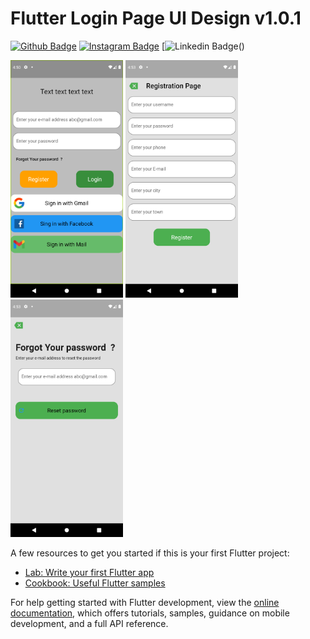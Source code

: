 # Flutter Login Page UI Design v1.0.1 

[![Github Badge](https://img.shields.io/badge/-Github-000?style=quare&labelColor=000&logo=Github&logoColor=white&link=link)](https://github.com/BarisCNGLC)
[![Instagram Badge](https://img.shields.io/badge/-Instagram-C13584?style=flat-quare&labelColor=C13584&logo=instagram&logoColor=white&link=link)](https://www.instagram.com/brscangulec/)
[![Linkedin Badge](https://img.shields.io/badge/LinkedIn-0077B5?style=for-the-badge&logo=linkedin&logoColor=white)()




<p float="left">
  <img src="https://github.com/BarisCNGLC/Flutter_Login_Register/blob/main/Screenshot_1657990250.png" width="180">
  <img src="https://github.com/BarisCNGLC/Flutter_Login_Register/blob/main/Screenshot_1657990405.png" width="180">
  <img src="https://github.com/BarisCNGLC/Flutter_Login_Register/blob/main/Screenshot_1657990412.png" width="180">
</p>
A few resources to get you started if this is your first Flutter project:

- [Lab: Write your first Flutter app](https://docs.flutter.dev/get-started/codelab)
- [Cookbook: Useful Flutter samples](https://docs.flutter.dev/cookbook)

For help getting started with Flutter development, view the
[online documentation](https://docs.flutter.dev/), which offers tutorials,
samples, guidance on mobile development, and a full API reference.
